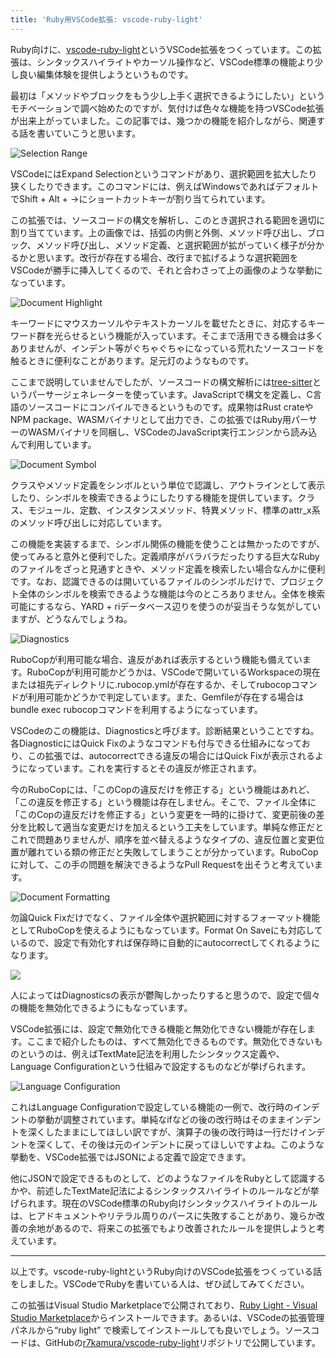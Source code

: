 ```yaml
---
title: 'Ruby用VSCode拡張: vscode-ruby-light'
---
```

Ruby向けに、[vscode-ruby-light](https://marketplace.visualstudio.com/items?itemName=r7kamura.vscode-ruby-light)というVSCode拡張をつくっています。この拡張は、シンタックスハイライトやカーソル操作など、VSCode標準の機能より少し良い編集体験を提供しようというものです。

最初は「メソッドやブロックをもう少し上手く選択できるようにしたい」というモチベーションで調べ始めたのですが、気付けば色々な機能を持つVSCode拡張が出来上がっていました。この記事では、幾つかの機能を紹介しながら、関連する話を書いていこうと思います。

![](https://lh3.googleusercontent.com/docs/ADP-6oG9K9NA1vlPJRogWYaj66clKc84DvqdRDQgXngzCPzptqGksGH7WL5fqUxD7bzy1M5p0YY7YuBs-m_GSbMbtWMC8xcpQa0A_3ftIUnlWI8_lhpi6YWk6n0jn2xvvT3osFoyV0C5QEl_2Voddg-eEPX63DOhS0JddxisHm2K90fQKCaKhy9UGLyeRMWFpGcmrMlgcUQmVqUHMcV9UV1MuIUfWf6We22LlFmrz9XmOTgdbaJBEE0KbBChrVIk0qcBj2tB_AvI_i3LzQ4TUJXD4Ns1rmaBSIBSpXCn30uN9Vz2MkWU22E-AFRcT3v1ZI3MPJt5lj00MdwSaaNvuBUki9HJk_t-LNILgWTjMeQKOQ_s8ff06OKRfotkIetPl1IkD4ugjEi1St3YmNj37PdhHncMyNYl9c65Zzceg-HmM_5HM46bHq4X5qA_FBIPSlOIRx9HF3SJqm_Ck5ejrqSCoB4kC9qmSb9b1M5L_WvN28Z_7Jq3CKqFov1JgOwND8Rzqf_0kQcmK1p0yJmQ07yO7yDn61VG36gMXq8saB25VQaUh4-O4vM9iogBddymqDp9pfW3gOaLivowm3feZBeClvLbMVXB7gEcLAI82HgXteYn8UD9gabIYj4fNPhXhpNUsCscx1PFdiU9IwPXI7SmmxR-YTD7evw64wu9_pqWgwuHPdB09uxNuqVFN1nxzaOVBa35DWD5Z3B6hqeL6k3hIBmRuZ3aXST2oXaKhcmBg7RvrUo7zWeb5rJxEGtwWxkBSP7IqjKhNKkij_gdkU-4xbdEpU2zL_vDhfytylUwULk5JqhbAmrVVDyZtk2h0QFmgppdfi6kApcV3E26z_tmgftGA48W8JIIs5TPef9GNsTOgxx26wF7msWAfDp0SD9kRbwqrfo0HIADB2Km7il6Iai-66tU3Sf0BZkFQOn9RjCcR8H-netffEjIfMfiEiPw3GFtgr2tud_pT5iOmHocijYDg3PQtCS-NsAkC6DTZq-KzHH0ImkSmJY32LDYcNlEWvG9wXm1iyyXazSsm4f0q1QGv6hEntA0DbpbcNynQoh_VHQVqPBbgMtzRVStNfArPJ5zHmm78UA-cAUQ1dOAk8pEzpcykQXc70P4fhBEB06PO2_LLRYceaI25Vd78JGy9AT6F0i3yqhgT-OKReljcy1YsDuv42iGx0HsOxPyApYGFxoq27Uso5frhTv483u41f73OCujdcT5T7SIPTtORNe_T3V4H9Gw24gzs5ahuMznJkf8sA "Selection Range")

VSCodeにはExpand Selectionというコマンドがあり、選択範囲を拡大したり狭くしたりできます。このコマンドには、例えばWindowsであればデフォルトでShift + Alt + →にショートカットキーが割り当てられています。

この拡張では、ソースコードの構文を解析し、このとき選択される範囲を適切に割り当てています。上の画像では、括弧の内側と外側、メソッド呼び出し、ブロック、メソッド呼び出し、メソッド定義、と選択範囲が拡がっていく様子が分かるかと思います。改行が存在する場合、改行まで拡げるような選択範囲をVSCodeが勝手に挿入してくるので、それと合わさって上の画像のような挙動になっています。

![](https://lh3.googleusercontent.com/docs/ADP-6oEeeGFNV7GoeOffRwTOSXSy3lX5dW2ML2IsnObOya4bJDJSiIBPC9VCndDo1IP37pCPpEDqLPj5z_xsHJkiD8pWIkFjfeSH10iNC6jd8DVVSaQ9VAY3MhCdlsYAmqa_v0uORcr5TRjIflhr3RE4MvAZJ_zHapaDoUrc8E73fdoSQwTl4jO24Lahyzz0O7WxZTkAjKVDtGDcFP7ujQdmffOgAhty-efHfb2tMJwGKReTbZYQ2GcPW8Wd34WRPgbjK0hQfxwKZVnLxHYc5XttMCNFD0wYePkJMnIlR-wY562QGCNbAjRUbmmSLq-hevO11Vo60zoqTUKGM_cptKnGxsB_3qjqZY-dNIa1gwl2myna5pon3hE0STFF76yB1nHzx8Tyegl2hSWgRc1CPhtDKgcuY4QabO2qXSVOiWJcbmqDx42-GjLgv1EMjOz7yIxbAJa_0rTdXhUYMeIpVSADHNyN9BUttYq_23ZWl09oeioF4glHRtsW5hXfCZc5PDlXJahdfQDjzFI8Aebq_dqAJ4Kyv6F3Dzcgk6Y3Jx99HuXmC9MWImUjVcEPqxVkTCwa-EZxu9eWWL-UsPX32yZcn3X191aHxgZow-vRkltmXRSR4yzLWBmaNwB5rZ76wrl3TEy8ljs6_XRyeAJjOkIBZ4Qcb5mhiihg7ntsCOyZLbQGc6WCXzY81r_gBZowFCXUH8P2GemcILvsCT8aIxyez5C4gwF_7_6wMFjqzQJHs_a0RdC_vsUDEDFF8kNc-Gxgc9NYEKSz_Kbn_lRgoWGUtfmZ2UZ5HKHL4DbePYsV0fWXZ2oPu6vgVFBJZRqGtOJChdBaV6X5SaDPDYITPc9lWxpgEuODMmJR3YY1fC7Gfk_kBFxd6AtWIYr5-WEb6PfQ6AFyw0ayvPsiLE5pkM59U0CTqElwRAxt1JwOlz1WKv7KYZcYrhx_83evi3m4qRQFcoufbixN9Djg61lG05Q2gVaESknzlgON5kZH5OhzKmOkMSxaZmpv8ojUEziqwQzoYV1uLw5G2FZzfSht22GTmCtdTDr9w9wZ391JE5RQC2i5ljFAVjGHF3_25nrlygDLw0WX-Imh_kRA9o-eKknQ70MvbyM6zi--NCBk-soyn0hbFtMmUPVQ5YiR_qyYu7WyuqSs30UD1b60G2QJMPDzwjTcir4byXOER-H2DI3JdFHWEFTK3pKmqVDOdahn0RRQ1rOdDYzdkJLGRNe4ba5ve0OoD7kGN2XDdANXToKmsZw1nqSfGg "Document Highlight")

キーワードにマウスカーソルやテキストカーソルを載せたときに、対応するキーワード群を光らせるという機能が入っています。そこまで活用できる機会は多くありませんが、インデント等がぐちゃぐちゃになっている荒れたソースコードを触るときに便利なことがあります。足元灯のようなものです。

ここまで説明していませんでしたが、ソースコードの構文解析には[tree-sitter](https://tree-sitter.github.io/tree-sitter/)というパーサージェネレーターを使っています。JavaScriptで構文を定義し、C言語のソースコードにコンパイルできるというものです。成果物はRust crateやNPM package、WASMバイナリとして出力でき、この拡張ではRuby用パーサーのWASMバイナリを同梱し、VSCodeのJavaScript実行エンジンから読み込んで利用しています。

![](https://lh3.googleusercontent.com/docs/ADP-6oFr_t6ZvkcD4YBSLzOlXs5sCw4hAXHSCoaudnK_5z1haGlNnS3Ohp70o5Cd3aeIMduO0M2z_K8qQjMmL3Ye_NrvsU8OHBQTh9u8lgDEmqd5_f8M59-nGZCziJKBtG1JcjaMLByeJ24EdfQNnVp7fnCS9fDkkJGs9k7YT3ZAf6_PjIGfJsTpUNNQ_CJ3e1REYDpCPSZRXKLWa3hr8sab8ydml9x2Uu-tbPRMx_KqQtyh3R13hlKwIUfo0wJqdNuwNRPulO8Z8JN8JfWkQcxDKEP9VIJo2cc5A0MHDE9eGLuX9-FdFGbxizIZdJ7au1kPpbh7jGBM4c_Rgzep5C8Kl1sFrVuYmRxZGXi5ZzV-OV4l1NRcVSqkByw-_mLYoSSvVqiteHcnpDycHailVQNfIZkhrshvSjhf6qh4It2NRL74gBRZDvE2MitSlp8XN6SMswOjnJuc3zuT-yq3gos9MG6S4-ezXIzMPf_7xI7zmyc_9hbiOyY2zg29N3KDG-h2YdmfeQaHu8dSfMnbFHFjCbj1VX_ufHk0sdPANUuybKYrrLZHmu0S0TM6g2tMhpeB1EeyPH6Pj9GHvUlDVw1kHLAii5jDv8s53e1rtQlsn37VsIs_AMALhL_wJVBL5gqvfI-cgl6Z21ioQaVOA8ec3gbrV9z5X8pUA_-73gfIQfHFgsBq-nVkrBBcyWzpU0LTyJI6wLaU6sHhkk53MSdzwPQNCHO0OTfVXMwSYZYOj8veo3ro5Bjxdq7dYWXi39sJS2gVAxpP2evwDcpYCKk0U8wiESTwRmO9LFxDDfzXo2A1L3JwnTlidNUs63l0rfNYZrWUR-op0eWBqJkmK8ZJM_p-GNHLxVRYpMPPkA6uGw4iRogB2nA3FYIiU56qmflAMAnWoy04anDmu48ORGjhEClb7yCE9w7lKOs7lHMrP6bM6mYiVHYN4AgEQbpAopVVoUDEKXFh_hUaIpi7xYVAwnokV4p51si-rJbluZLk6nSrQDgJ-mJGno3SWrKmMCKONKqkaLokpYflDYBV4wcGrwcbtZs_zlInu31gRXk8FKHQ83VaH9Uoh79c6gcl8HnUUtkve6_dYHV-O7LiFJNH7umIr4xjemIeLFeY-gf0hHC2yQinZvX_56ZnYFx8SUzIlscgiRPiwL5jkDiFuzJ7FqehJRS6V4xo1eS74N6O3op5ydFXqNfshR-eVdNU_I_gZHV-FV7_QMOzfnKFDWXCKJczpKp4o0t-bU3uehoiwtt_DYLVTA "Document Symbol")

クラスやメソッド定義をシンボルという単位で認識し、アウトラインとして表示したり、シンボルを検索できるようにしたりする機能を提供しています。クラス、モジュール、定数、インスタンスメソッド、特異メソッド、標準のattr\_x系のメソッド呼び出しに対応しています。

この機能を実装するまで、シンボル関係の機能を使うことは無かったのですが、使ってみると意外と便利でした。定義順序がバラバラだったりする巨大なRubyのファイルをざっと見通すときや、メソッド定義を検索したい場合なんかに便利です。なお、認識できるのは開いているファイルのシンボルだけで、プロジェクト全体のシンボルを検索できるような機能は今のところありません。全体を検索可能にするなら、YARD + riデータベース辺りを使うのが妥当そうな気がしていますが、どうなんでしょうね。

![](https://lh3.googleusercontent.com/docs/ADP-6oFtqqRAcvD59nB-tCsNQFIBJ7sCZ4VWuIP0XB1Jla1ImojOBtl_t82WL6PiNz9cnnUIYnSe5P-7FJDXQ83MV4P6Hb9zRTdGHPcMZ_aeEBxHXBIvA1FbvdjbVQKn1qyChgiIwcbDwT_SQ4S1fki90hlqOmBLjhGMO7CctWGhTb5cjDj6dt1WB9yaKmNcCrO69KPc9MembssAXiamUERzN5g82SgWGyjiqdD3vwl3vXbd_C-2jkdLOlaG0Q9EWrHitlH5tS3JpcWqb0B9dvQQdHVydoEoZ4Xy271JVNx4JzDZrGNY774dtWreRtU7-LUXbGy5my9qxCKlDaFfbiJMkpn2-b1UHkFEkNxVt8KpF-gB8TBtPElFPKBppdD0fDYOzSsir9yGntTzg21G6rtnsUybRxdADrN27LRv3M8afExMTIMb8rITeKyP4I0xdz7uPjcyayrz4y6eiaACyoEDkSf21Ok2Yi32w8KnZ_zVWtKA3Wi56c5uPGuuucOu6jwyfb7g2YFAnDTOIZKXragj6u_3_h2X81Wm1RXeHB3GatXDPfqXU-zEULB2ByPwiNkxmsjmDX0EyGLoVbdqAfFXlqaYgVXioNpcuV2qhaNeem4q13uIp1SZANTbVtAcm1eD0Vf7Nj1YUhkUF33dTHN1jxHdoQeUbNQV2Z57jY42pIh60RIrhw5apox9fO-EOfPS8QDpfzt1wziqYRb69q0fsoZcVVTb4rJiPx6Sqxqz1pVnMu22PtsG5DFogGf5A5EXzORs6tRrPVSv3ZbhsEgpxLBcaCiOEpz4WMkJifd9waoOFp7O7Rfa30Xv-Fw9-rYTOlU-fOBvOBicrTzzY2MmdzNi0qWJ6e50jRewokjd7_6iiJyrqItL_mR4UGpxeQyy7TE7dj4vXTFybNoH3JgmouUnPLMa-KI4kC1-bvufH8yq9RxCgZbydSPW-UrLNnkjGaM5LaeXauquzjmH8Mx-7sLYzbkB2hUC58E5Ropn7xgE1_sq2Yt09kb-enKAIfR_DDCZqS_WIee7DrC5Kw5wkPLJ1DzWtihK-4MQQKFdrJhE2O1GJmIC41SH9BszF1F8K0tibiR2JOhd6O1KX9rVysqRhoMHXTgJbX9PpfNPFRtzXrJGTbycYs5SUWSx4XOTdsvx3JIC8S4yhm6dHRx4eB4zStGMh7cPju4xAdR8SG33w4QgAcT9juhjgd8AWl1OBd5QJb50VWZ6qCj_MwgQr20X4V8xtls4ZvTbbpbbYYrhgh0maw "Diagnostics")

RuboCopが利用可能な場合、違反があれば表示するという機能も備えています。RuboCopが利用可能かどうかは、VSCodeで開いているWorkspaceの現在または祖先ディレクトリに.rubocop.ymlが存在するか、そしてrubocopコマンドが利用可能かどうかで判定しています。また、Gemfileが存在する場合はbundle exec rubocopコマンドを利用するようになっています。

VSCodeのこの機能は、Diagnosticsと呼びます。診断結果ということですね。各DiagnosticにはQuick Fixのようなコマンドも付与できる仕組みになっており、この拡張では、autocorrectできる違反の場合にはQuick Fixが表示されるようになっています。これを実行するとその違反が修正されます。

今のRuboCopには、「このCopの違反だけを修正する」という機能はあれど、「この違反を修正する」という機能は存在しません。そこで、ファイル全体に「このCopの違反だけを修正する」という変更を一時的に掛けて、変更前後の差分を比較して適当な変更だけを加えるという工夫をしています。単純な修正だとこれで問題ありませんが、順序を並べ替えるようなタイプの、違反位置と変更位置が離れている類の修正だと失敗してしまうことが分かっています。RuboCopに対して、この手の問題を解決できるようなPull Requestを出そうと考えています。

![](https://lh3.googleusercontent.com/docs/ADP-6oF-GNTyEfbcmZRcgzBATeXEaC7QWe7LSyF9Q_w6GqkaoJYoofQd3jV6bUlhNQgiJmd33sy3LSINzUaDSEHlwVv7MK9A1RSMATqwIRdy5ZyWqNgOhrtJgrZaj_D7b6rC0nbH-4fLwNf30gQ_HtLgNyTuMnoFVZSMMpIyjDF7nfJgfAOuLe3I7Qlipp8mgPoQUnmAU2gvnNYfbldtjig1OdxCvcyFt6YLVKTmgFPUU5TKYvNc3oroySurGlrk3xxHZ68flzAFNr5O3Zc6Y3BmZ7LhNU9Avms2Onxyx-Ywgt9WlzlU5AhJjCGKzGiw8GWuqfJSLpKFqnxi9YyFOsDeLv2YkEBme7MGTDoXjVJnJTfuaMWnZ3QVgcD7oiP_VDue67f9apPrATt7fphEyA2pLgY6OVEV3EbCJ0jgU377OPqIXx0LPV1O7SB4QNSEBIhtSh8-zFBAS4kR7MvI--CS32GN6DCDPZJkmqeVUCTbzuwpjS-eGD7TRB0fs_jNuSdTULxPdLpxcYzg4SVpax5MEayjeu2Du45AmERMZ8nIE50Pvwtfq0jix7vvN6q08yJgk69cWGm8arbbh9ULWaeANAzxvpK43aHBUC67xqbHR1voy-yoNZvz3-Y7j5y2Da84DehgVx_5ye95n1bPT0b50ybT8F1O3A6qG3iYi-cgl6PEFcKYy2foDZgm2OoUjV3wHsdj6tAsW2M5_U4C069C_17OjWRaW8UCgCnSJD9MEzIKFSTDW3UaDEhz6hcBnoYttLb9YsIbeeIYkH3O11YcjgAbLn6UDg7cSd5eoCrOoPtSondUOy6e5acN1S4aAN6ZMudJvYn-5KYKFSIGyo5FGkn8k069beSBoVhbjccET1QX4A0X_NYKyDvehg_EuE0RwOxNUczXvDDABQYTSoDv-RJw95MaZNY6wGUgIBxjhtExFfC0dXxnPmmTjhk6JGeAyn9LPH5-xyjfakSjQSl52Tx8fRche2nasv0COUukQaLtVI-3laU53FU-ayxljr87qTlODS7wG43qVp32Wg_vu98wIzo1EEg7ZOmM2WINEYSK16IuqyiKp4ZdVZKUHaYetfd0oGheISwzVxjMnD_N7mljbywjepPb6RBzgAAvitKeNEYwJcBzTyzYpU2W2UHriBKXKDbcz5EF_BXzLarYpcz9P1K0HLRxbIsnlGp7YF5_a6v3z3Yl_6iBj1hyAOCvViq-SlvKbBv-mo5EvHy6iyFSbrQrgCW2_xV4OyG9CEGS2iw63w "Document Formatting")

勿論Quick Fixだけでなく、ファイル全体や選択範囲に対するフォーマット機能としてRuboCopを使えるようにもなっています。Format On Saveにも対応しているので、設定で有効化すれば保存時に自動的にautocorrectしてくれるようになります。

![](https://lh3.googleusercontent.com/docs/ADP-6oG8a1RC0Ay5nbZ8z9w3WE0IEQxdxBynLcBpbA4P3Agc3ZQOw2fYvVIT1Zz-f0AMP4RCmw1QU3aU3hskyHkp8uo5si8Avh81hmelMT5AOgIiImi2Zp_DbDSynBCZl3lpontWcM4rRXGEFA-VvZ-uijcs_AC4QhqRSduRa9-n_7kTU3X23l7MEGSxWrxkLBpU89WCLIBz_g_ksF_RPmZzixNqq4UORyoLTFBuLSstvNPZngbhPjGcsBq7Z0ZVJFbXIZezxL01Z73Fg6Y5O5EXImNq-3ko3G-SIfwCOTtMHvJonA6vUnDRt8IQlX2pEwm52s0gkP1IiaAfknn9QyBOnEvLAuXPrygWzs6sWmH81841lZDTUnTbPqzsmSNrT2dtQ2cfmslwJUu1KcE-_QUp8aBug21urU_nhRv8Twbcsoc9xFlaZIm-y69maATKWr1xy530rzZJTgmUYSQN35aJdfXEOlZmHW0dEBy6E2lblpu8JNPqobPvmfKM_8oLLHbLaRT0YZDuKWiL0SAVY6pyCd7D7HjwJuH1FHTpTemDxpaob7mLDNwz5PJqmdCgwDtPpj9BCFTwfan5s27nZkYSBLQWPaWomoRuwRHDJXVOjeLBvou_KfKbIC-l0aqyGW8bnH-F1ucbWy2jgk3nBgZwJIKUDKOSv0UoPvCDRHSJM6SqYNRRhTs0zIeC0SjczmFT5WAKQbLi9nUlRVjxOlaFA29DelcY1sPboBpP13MbNB2PObmJFAHNSwyb96qqM9n92SqOz11NC4RZuH1X_8kKSjSKgCSxde7DGEFulXm3T2m3tlIiU7BgoEFoq7dslU3KHoVuz8IAm73tNssVnMkZcnjMJXcyvJENIfFbng9_sPEdqqpETh_DykrQCxXWShUaRcRG60Z0XekWyoVfc9g8YQZ0-jAgYX5nlCpYbrZWe4iOZoIgwAJHZdksqGwAPoz-WMHeuuBT_TKWlD7A22vhR44dDDNooDFxydsKOisJF8JgR6f7u7vFiJQm4IYZYqgOR5NMs-_nR9ybuKSYL6JTb4ctqqooQ1xRUtYKq_h6JjGxpeYMsOhBg1nGVVNeAFtciYNjofHDNd7s3tBIJFqFZZg2X8rpumHhx0J7Kjg3ifcxjua90LT3nOvFBuqNEBHq-vFltxmHQndokiDlNXr-v295EBvNr9sFahaiAzgNqzwkkKCmS01tmCHziuFG8y4QLRTSR_0ZGQTgrQATHup_F7UptP2D3d9zgCc9zgDgz7wiborxoQ)

人によってはDiagnosticsの表示が鬱陶しかったりすると思うので、設定で個々の機能を無効化できるようにもなっています。

VSCode拡張には、設定で無効化できる機能と無効化できない機能が存在します。ここまで紹介したものは、すべて無効化できるものです。無効化できないものというのは、例えばTextMate記法を利用したシンタックス定義や、Language Configurationという仕組みで設定するものなどが挙げられます。

![](https://lh3.googleusercontent.com/docs/ADP-6oEmExCGT-qC48DsR1oEHdRrCEyJ-tZEKAcmY3oJAuSmH2wmAbItzoW4MQbKRZHs21zMA6GC4TbVNKvgdNpjlUXraATMhXHk85o9W4OCVxiMuFOW-pc4YbOtdsu59yXz9oHG3-qXNcS92vdzQr6szBxAiNwVi69fEuDV38PRGz02LBhCRPd-xlDMv77Gl82M-czw-INeMq-xriUxBCMo7UsDxBs6wo4DsFisSWW3zq8c4-mIpYdLDm1KjSOTKEfreCV_dZsdbEKXoBdVc20piJnq3VKTygyrXRZ123o_bBotgOPSOx7R_NFRv5nQbP5JIgCi01jOWhlpURsQYbFruCgJ7ejh2A5sRlnQuYkGqTm7qjWXTJ-cEdBIQDSn_EzUwr5BAyNmvlrCGp4250a6JXAA32K89i3cf3nKPJFEWefjatjTWH7uZciPdCj5R9cZteFwLh0NacW4AtwlDooA1HAw61l0heQLebJy5dieYee66qdeHJc6h0ueBNkv4yoBkwHx4dvJv0Y4apfD_VFVVqKPGALqhFuAzeFJr2db25QubedwvwfhsIpHGssTe2taS7zDIKwpAfdlEvYXD_Wy9C3zECJruLONXkUI9Zum1RIBsPSVrSieqSxJHEE9HLp5wEV4MW15EzEueg9ByNjHXVdTKHzYijb81Q4aQ5165sp4s6iAOl4MT5um8FMp94-4NsB6aQp2L55L158sQSnFe3GhZn9iXYI-cTFJv0FQHTyelWnGgYLPiTQBicknA_43bq1YMo4qBAPnX1jQJXYqN-YUDKeewnNE2ehgscATWY869P4hPMXA7WzJJ4262LB-0Z5kGOqwAjkO124UjLIn-1fREk3SGDVIqvEBH8oA1b384RbEpB5M2TrphfrVD1fBr81teAwueElRdmfg-eylNPj0rpKHtmd5zFS26mMZ1ISDYjAhCkOQxaESZ8jbc_ADXBg_ceeF3YAjR46VrzFc07QgUG_yg7SC50cwT4CcEQzR0acM943s2CUZ3u7CB_m2VD0JuiyH6zxbb6XIhcxyEtZ3zMV_GFdP95vyifaATq_-gVVeooRAEWeJh0STgVAxhlLCWriVfWoYZVxXdfz_Ab_A2BIv0JbQhYFLuBbktCFPMjp4nnVSoE3VdX30ouqoFThRAAs0Lh14mSZaDf6YqFUqwEt4Y_7Db160TA6W1WDjJTNASrOTasklO_38R2xbW7r8Ku4Jor8AyOUdhz-89rpt75f0p4lQHzSAYCYqsvQd8_Tkog "Language Configuration")

これはLanguage Configurationで設定している機能の一例で、改行時のインデントの挙動が調整されています。単純なifなどの後の改行時はそのままインデントを深くしたままにしてほしい訳ですが、演算子の後の改行時は一行だけインデントを深くして、その後は元のインデントに戻ってほしいですよね。このような挙動を、VSCode拡張ではJSONによる定義で設定できます。

他にJSONで設定できるものとして、どのようなファイルをRubyとして認識するかや、前述したTextMate記法によるシンタックスハイライトのルールなどが挙げられます。現在のVSCode標準のRuby向けシンタックスハイライトのルールは、ヒアドキュメントやリテラル周りのパースに失敗することがあり、幾らか改善の余地があるので、将来この拡張でもより改善されたルールを提供しようと考えています。

* * *

以上です。vscode-ruby-lightというRuby向けのVSCode拡張をつくっている話をしました。VSCodeでRubyを書いている人は、ぜひ試してみてください。

この拡張はVisual Studio Marketplaceで公開されており、[Ruby Light - Visual Studio Marketplace](https://marketplace.visualstudio.com/items?itemName=r7kamura.vscode-ruby-light)からインストールできます。あるいは、VSCodeの拡張管理パネルから“ruby light” で検索してインストールしても良いでしょう。ソースコードは、GitHubの[r7kamura/vscode-ruby-light](https://github.com/r7kamura/vscode-ruby-light)リポジトリで公開しています。
